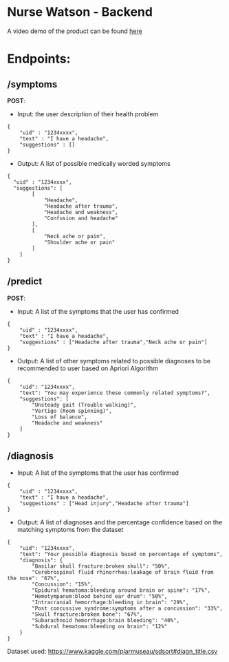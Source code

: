 # Nurse Watson - Backend

A video demo of the product can be found [here](https://s3.us-west-2.amazonaws.com/secure.notion-static.com/9b099f4b-41d3-440f-8c88-02fb714c824b/Our_Video_2.mp4?X-Amz-Algorithm=AWS4-HMAC-SHA256&X-Amz-Credential=ASIAT73L2G45HQA7JC73%2F20200314%2Fus-west-2%2Fs3%2Faws4_request&X-Amz-Date=20200314T075211Z&X-Amz-Expires=86400&X-Amz-Security-Token=IQoJb3JpZ2luX2VjEG4aCXVzLXdlc3QtMiJHMEUCIQDY%2BoBjWT0vmcSy1zC6U8WU3bs6EAB1gs0GEKb0dShcxwIgDipZWVxS3ZDA%2BV7l0sKRhb2ORayQTZZH03j%2BWsP1Sy4qtAMIVxAAGgwyNzQ1NjcxNDkzNzAiDKAFeis1WV6f3fjQ2CqRA%2FPNwykQvuszt%2BlDhdrJswGUNBxI29AG5vGe%2F3xP9CvG7KmnAQmhw8lMLZD17qu2yKWl1GDSxMOTNloTyxyCa7q%2FrooL5qoFkUN%2Bp5mqaQ%2Bi7kFW8dRDmhN67J4TnvQmXdUlai1QQdHCeoV%2FHtfNIEANnktzQE8PZK2t7%2FGaPTgy8kpU8jXtg61AxN5rICQ7s40nf232JXvyZ3yveeUma30YIDh4kwPtbT1vVW6ITyHvrZ5xKP%2BaSRNzRY9Wd6J2wtxqq%2BqS7U0DQutVHpnX9KyJWntmg9rKiTfHAydiLhZ2SgilVhKln6gS9oCkQBoRuBXaO380zMLcf7e6RB3paoRDC7l1vXJ%2BlnCkKnNee1ix7DIA89p%2FMLYMJRwVi7j7SaPfqItkWY7UWzn%2FUBGfIso0C%2F9xsa%2BCZ8wDdkuR%2FElnFgFnV5IxcmOORlTXhKnoEii913DyWe6fwy6l52KfUUJPBFFSS4spZn8nTROvB5MlmV1XuscGRaMbeuC6%2Fo6KKngyrrkEsIigCu1CmtdSPVSDMKTksfMFOusBx6lJOr3C0Uw34MSgnXrEnLCT3N5oxYw71z2clvtpNQvGcoug91oL4sb5CWCQLc%2FkFryEX4zBFwn4YJK6aDDRmPL46G9FN95NidFHISFZ3zmsjihpBO6GUtNzIEkvneRb%2Bc2XE6fChDZfXCqCbmgVMn8oPQlY3WtYR3vV%2BzgdvWyR7nfcuMwLxhtPME3maB%2BXQOwREYJ5MC4nKBhdYavC49ETTVmKQleWAgVzyraGySMluGjb%2FTqDubQ8Zue78a0VsWzW0qYVK2M6jtrCnW89yxjve97ZzBEnrJOQs%2B2lg7XwrHbeaSssUWGkXA%3D%3D&X-Amz-Signature=b82a72dc04df8a159fd0bfa531b363f7ef5a2e2736c57e19c01990d68b5e5a20&X-Amz-SignedHeaders=host&response-content-disposition=filename%20%3D%22Our_Video_2.mp4%22)  

# Endpoints:
## /symptoms
**POST**:
- Input: the user description of their health problem
```
{
	"uid" : "1234xxxx",
	"text" : "I have a headache",
	"suggestions" : []
}
```
- Output: A list of possible medically worded symptoms
```
{
  "uid" : "1234xxxx",
  "suggestions": [
        [
            "Headache",
            "Headache after trauma",
            "Headache and weakness",
            "Confusion and headache"
        ],
        [
            "Neck ache or pain",
            "Shoulder ache or pain"
        ]
    ]
}

```

## /predict
**POST**:
- Input: A list of the symptoms that the user has confirmed
```
{
	"uid" : "1234xxxx",
	"text" : "I have a headache",
	"suggestions" : ["Headache after trauma","Neck ache or pain"]
}

```
- Output: A list of other symptoms related to possible diagnoses to be recommended to user based on Apriori Algorithm
```
{
    "uid": "1234xxxx",
    "text": "You may experience these commonly related symptoms?",
    "suggestions": [
        "Unsteady gait (Trouble walking)",
        "Vertigo (Room spinning)",
        "Loss of balance",
        "Headache and weakness"
    ]
}

```


## /diagnosis
- Input: A list of the symptoms that the user has confirmed
```
{
	"uid" : "1234xxxx",
	"text" : "I have a headache",
	"suggestions" : ["Head injury","Headache after trauma"]
}

```
- Output: A list of diagnoses and the percentage confidence based on the matching symptoms from the dataset
```
{
    "uid": "1234xxxx",
    "text": "Your possible diagnosis based on percentage of symptoms",
    "diagnosis": {
        "Basilar skull fracture:broken skull": "50%",
        "Cerebrospinal fluid rhinorrhea:leakage of brain fluid from the nose": "67%",
        "Concussion": "15%",
        "Epidural hematoma:bleeding around brain or spine": "17%",
        "Hemotympanum:blood behind ear drum": "50%",
        "Intracranial hemorrhage:bleeding in brain": "29%",
        "Post concussive syndrome:symptoms after a concussion": "33%",
        "Skull fracture:broken bone": "67%",
        "Subarachnoid hemorrhage:brain bleeding": "40%",
        "Subdural hematoma:bleeding on brain": "12%"
    }
}

```

Dataset used: https://www.kaggle.com/plarmuseau/sdsort#diagn_title.csv
